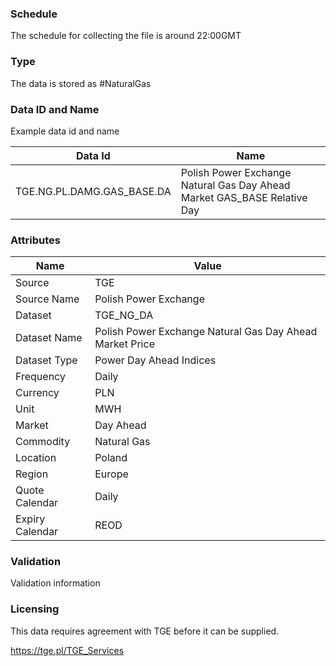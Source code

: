 ### Schedule

The schedule for collecting the file is around 22:00GMT

### Type

The data is stored as #NaturalGas

### Data ID and Name

Example data id and name

|**Data Id**|**Name**|
|-|-|
|TGE.NG.PL.DAMG.GAS_BASE.DA|Polish Power Exchange Natural Gas Day Ahead Market GAS_BASE Relative Day|

### Attributes

|Name|Value|
|-|-|
|Source|TGE|
|Source Name|Polish Power Exchange|
|Dataset|TGE_NG_DA|
|Dataset Name|Polish Power Exchange Natural Gas Day Ahead Market Price|
|Dataset Type|Power Day Ahead Indices|
|Frequency|Daily|
|Currency|PLN|
|Unit|MWH|
|Market|Day Ahead|
|Commodity|Natural Gas|
|Location|Poland|
|Region|Europe|
|Quote Calendar|Daily|
|Expiry Calendar|REOD|

### Validation

Validation information

### Licensing

This data requires agreement with TGE before it can be supplied.

https://tge.pl/TGE_Services